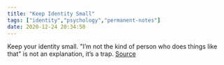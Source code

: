 ```yaml
---
title: "Keep Identity Small"
tags: ["identity","psychology","permanent-notes"]
date: 2020-12-24 20:34:50
---
```


Keep your identity small. "I’m not the kind of person who does things like that" is not an explanation, it’s a trap.
[Source](https://www.lesswrong.com/posts/7hFeMWC6Y5eaSixbD/100-tips-for-a-better-life)
